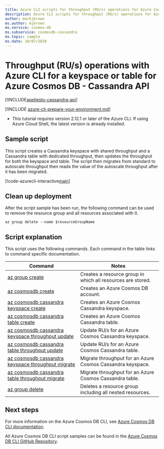 ```yaml
---
title: Azure CLI scripts for throughput (RU/s) operations for Azure Cosmos DB Cassandra API resources
description: Azure CLI scripts for throughput (RU/s) operations for Azure Cosmos DB Cassandra API resources
author: markjbrown
ms.author: mjbrown
ms.service: cosmos-db
ms.subservice: cosmosdb-cassandra
ms.topic: sample
ms.date: 10/07/2020
---
```


# Throughput (RU/s) operations with Azure CLI for a keyspace or table for Azure Cosmos DB - Cassandra API
[!INCLUDE[appliesto-cassandra-api](../../../includes/appliesto-cassandra-api.md)]

[!INCLUDE [azure-cli-prepare-your-environment.md](../../../../../includes/azure-cli-prepare-your-environment.md)]

- This tutorial requires version 2.12.1 or later of the Azure CLI. If using Azure Cloud Shell, the latest version is already installed.

## Sample script

This script creates a Cassandra keyspace with shared throughput and a Cassandra table with dedicated throughput, then updates the throughput for both the keyspace and table. The script then migrates from standard to autoscale throughput then reads the value of the autoscale throughput after it has been migrated.

[!code-azurecli-interactive[main](../../../../../cli_scripts/cosmosdb/cassandra/throughput.sh "Throughput operations for Cassandra keyspace and table.")]

## Clean up deployment

After the script sample has been run, the following command can be used to remove the resource group and all resources associated with it.

```azurecli-interactive
az group delete --name $resourceGroupName
```

## Script explanation

This script uses the following commands. Each command in the table links to command specific documentation.

| Command | Notes |
|---|---|
| [az group create](/cli/azure/group#az-group-create) | Creates a resource group in which all resources are stored. |
| [az cosmosdb create](/cli/azure/cosmosdb#az-cosmosdb-create) | Creates an Azure Cosmos DB account. |
| [az cosmosdb cassandra keyspace create](/cli/azure/cosmosdb/cassandra/keyspace#az-cosmosdb-cassandra-keyspace-create) | Creates an Azure Cosmos Cassandra keyspace. |
| [az cosmosdb cassandra table create](/cli/azure/cosmosdb/cassandra/table#az-cosmosdb-cassandra-table-create) | Creates an Azure Cosmos Cassandra table. |
| [az cosmosdb cassandra keyspace throughput update](/cli/azure/cosmosdb/cassandra/keyspace/throughput#az-cosmosdb-cassandra-keyspace-throughput-update) | Update RU/s for an Azure Cosmos Cassandra keyspace. |
| [az cosmosdb cassandra table throughput update](/cli/azure/cosmosdb/cassandra/table/throughput#az-cosmosdb-cassandra-table-throughput-update) | Update RU/s for an Azure Cosmos Cassandra table. |
| [az cosmosdb cassandra keyspace throughput migrate](/cli/azure/cosmosdb/cassandra/keyspace/throughput#az_cosmosdb_cassandra_keyspace_throughput_migrate) | Migrate throughput for an Azure Cosmos Cassandra keyspace. |
| [az cosmosdb cassandra table throughput migrate](/cli/azure/cosmosdb/cassandra/table/throughput#az_cosmosdb_cassandra_table_throughput_migrate) | Migrate throughput for an Azure Cosmos Cassandra table. |
| [az group delete](/cli/azure/resource#az-resource-delete) | Deletes a resource group including all nested resources. |

## Next steps

For more information on the Azure Cosmos DB CLI, see [Azure Cosmos DB CLI documentation](/cli/azure/cosmosdb).

All Azure Cosmos DB CLI script samples can be found in the [Azure Cosmos DB CLI GitHub Repository](https://github.com/Azure-Samples/azure-cli-samples/tree/master/cosmosdb).
